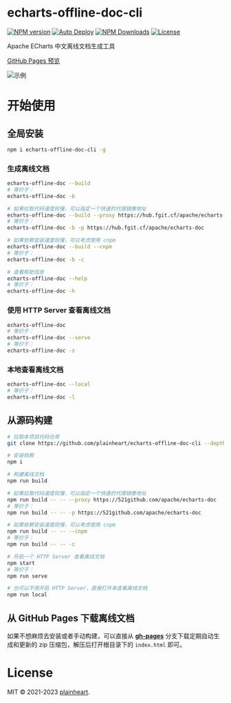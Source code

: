# echarts-offline-doc-cli
[![NPM version](https://img.shields.io/npm/v/echarts-offline-doc-cli.svg?style=flat)](https://www.npmjs.org/package/echarts-offline-doc-cli)
[![Auto Deploy](https://github.com/plainheart/echarts-offline-doc-cli/actions/workflows/deploy.yaml/badge.svg)](https://github.com/plainheart/echarts-offline-doc-cli/actions/workflows/deploy.yaml)
[![NPM Downloads](https://img.shields.io/npm/dm/echarts-offline-doc-cli.svg)](https://npmcharts.com/compare/echarts-offline-doc-cli?minimal=true)
[![License](https://img.shields.io/npm/l/echarts-offline-doc-cli.svg)](https://github.com/plainheart/echarts-offline-doc-cli/blob/main/LICENSE)

Apache ECharts 中文离线文档生成工具

[GitHub Pages 预览](https://plainheart.github.io/echarts-offline-doc-cli)

![示例](https://user-images.githubusercontent.com/26999792/229869304-4a782121-4324-4e68-9f3d-a956d0c60ee6.png)

# 开始使用

## 全局安装

```sh
npm i echarts-offline-doc-cli -g
```

### 生成离线文档

```sh
echarts-offline-doc --build
# 等价于：
echarts-offline-doc -b

# 如果拉取代码速度较慢，可以指定一个快速的代理镜像地址
echarts-offline-doc --build --proxy https://hub.fgit.cf/apache/echarts-doc
# 等价于：
echarts-offline-doc -b -p https://hub.fgit.cf/apache/echarts-doc

# 如果依赖安装速度较慢，可以考虑使用 cnpm
echarts-offline-doc --build --cnpm
# 等价于：
echarts-offline-doc -b -c

# 查看帮助信息
echarts-offline-doc --help
# 等价于：
echarts-offline-doc -h
```

### 使用 HTTP Server 查看离线文档

```sh
echarts-offline-doc
# 等价于：
echarts-offline-doc --serve
# 等价于：
echarts-offline-doc -s
```

### 本地查看离线文档

```sh
echarts-offline-doc --local
# 等价于：
echarts-offline-doc -l
```

## 从源码构建

```sh
# 拉取本项目代码仓库
git clone https://github.com/plainheart/echarts-offline-doc-cli --depth=1

# 安装依赖
npm i

# 构建离线文档
npm run build

# 如果拉取代码速度较慢，可以指定一个快速的代理镜像地址
npm run build -- -- --proxy https://521github.com/apache/echarts-doc
# 等价于：
npm run build -- -- -p https://521github.com/apache/echarts-doc

# 如果依赖安装速度较慢，可以考虑使用 cnpm
npm run build -- -- --cnpm
# 等价于：
npm run build -- -- -c

# 开启一个 HTTP Server 查看离线文档
npm start
# 等价于：
npm run serve

# 也可以不用开启 HTTP Server，直接打开来查看离线文档
npm run local
```

## 从 GitHub Pages 下载离线文档

如果不想麻烦去安装或者手动构建，可以直接从 [**gh-pages**](https://github.com/plainheart/echarts-offline-doc-cli/archive/gh-pages.zip) 分支下载定期自动生成和更新的 zip 压缩包，解压后打开根目录下的 `index.html` 即可。

# License

MIT &copy; 2021-2023 [plainheart](https://github.com/plainheart).

